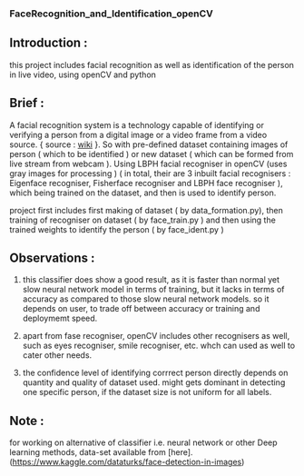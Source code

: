 ### FaceRecognition_and_Identification_openCV

## Introduction : 
this project includes facial recognition as well as identification of the person in live video,
using openCV and python

## Brief :
A facial recognition system is a technology capable of identifying or verifying
a person from a digital image or a video frame from a video source.  { source : [wiki](https://en.wikipedia.org/wiki/Facial_recognition_system) }.
So with pre-defined dataset containing images of person ( which to be identified ) or new dataset 
( which can be formed from live stream from webcam ). Using LBPH facial recogniser in openCV (uses gray images for processing )
( in total, their are 3 inbuilt facial recognisers :  Eigenface recogniser, Fisherface recogniser and LBPH face recogniser ),
which being trained on the dataset, and then is used to identify person.

project first includes first making of dataset ( by data_formation.py), then training of recogniser on dataset ( by face_train.py )
and then using the trained weights to identify the person ( by face_ident.py )

## Observations :
1) this classifier does show a good result, as it is faster than normal yet slow neural network model in terms of training, 
but it lacks in terms of accuracy as compared to those slow neural network models. so it depends on user, to trade off between
accuracy or training and deploymemt speed.

2) apart from fase recogniser, openCV includes other recognisers as well, such as eyes recogniser, smile recogniser, etc. whch can used as well to cater other needs.

3) the confidence level of identifying corrrect person directly depends on quantity and quality of dataset used. might gets dominant in detecting one specific person, if the dataset size is not uniform for all labels.

## Note :
for working on alternative of classifier i.e. neural network or other Deep learning methods, data-set available from [here].(https://www.kaggle.com/dataturks/face-detection-in-images)
